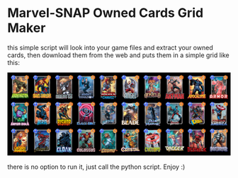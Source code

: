 # Marvel-SNAP Owned Cards Grid Maker

this simple script will look into your game files and extract your owned cards, then download them from the web and puts them in a simple grid like this:

![alt text](image_grid.png)

there is no option to run it, just call the python script.
Enjoy :)
